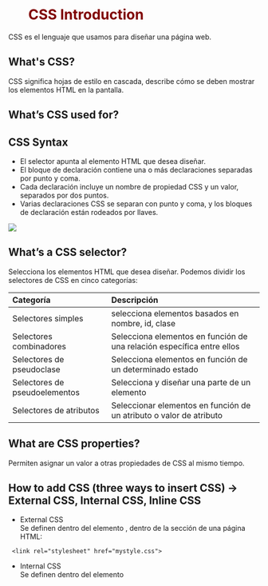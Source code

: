 # CSS Introduction
CSS es el lenguaje que usamos para diseñar una página web.

## What's CSS?
CSS significa hojas de estilo en cascada, describe cómo se deben mostrar los elementos HTML en la pantalla.

## What’s CSS used for?

## CSS Syntax
- El selector apunta al elemento HTML que desea diseñar.
- El bloque de declaración contiene una o más declaraciones separadas por punto y coma.
- Cada declaración incluye un nombre de propiedad CSS y un valor, separados por dos puntos.
- Varias declaraciones CSS se separan con punto y coma, y los bloques de declaración están rodeados por llaves.
 
![](http://www.naiarafernandez.com/wp-content/uploads/2016/05/css-sintaxis.png)

## What’s a CSS selector?  
Selecciona los elementos HTML que desea diseñar.
Podemos dividir los selectores de CSS en cinco categorías:

| Categoría | Descripción |
| :------- |:------- |
| Selectores simples | selecciona elementos basados en nombre, id, clase |
| Selectores combinadores | Selecciona elementos en función de una relación específica entre ellos |
| Selectores de pseudoclase | Selecciona elementos en función de un determinado estado |
| Selectores de pseudoelementos | Selecciona y diseñar una parte de un elemento |
| Selectores de atributos | Seleccionar elementos en función de un atributo o valor de atributo |

## What are CSS properties?
Permiten asignar un valor a otras propiedades de CSS al mismo tiempo.

## How to add CSS (three ways to insert CSS) -> External CSS, Internal CSS, Inline CSS
- External CSS  
Se definen dentro del elemento <link>, dentro de la sección <head> de una página HTML:
```
 <link rel="stylesheet" href="mystyle.css">
```
 
 - Internal CSS  
 Se definen dentro del elemento <style>, dentro de la sección <head> de una página HTML:
```
<head>
<style>
body {
  background-color: linen;
}

h1 {
  color: maroon;
  margin-left: 40px;
}
</style>
</head>
```
- Inline CSS
 Se definen dentro del atributo "estilo" del elemento relevante:
 ```
 <p style="color:red;">This is a paragraph.</p>
```
